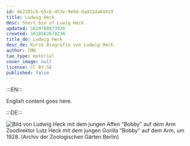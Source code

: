 ```yaml
---
id: de2201cb-65c6-453e-9e9d-dad31da64419
title: Ludwig Heck
desc: Short bio of Luwig Heck
updated: 1619708073926
created: 1618562670230
title_de: Ludwig Heck
desc_de: Kurze Biografie von Ludwig Heck.
author: CMW
tao_type: material
cover_image: null
license: CC BY-SA
published: false
---
```


:::EN:::

English content goes here.

:::DE:::

![Bild von Ludwig Heck mit dem jungen Affen "Bobby" auf dem Arm](/images/cmw/Ludwig-Heck-Bobby.jpg)
Zoodirektor Lutz Heck mit dem jungen Gorilla "Bobby" auf dem Arm, um 1928. (Archiv der Zoologischen Gärten Berlin)
